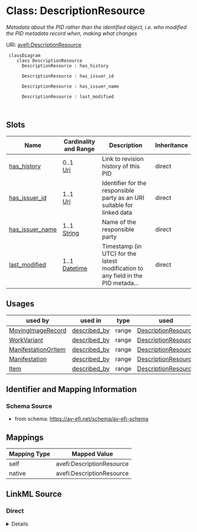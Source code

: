 

# Class: DescriptionResource


_Metadata about the PID rather than the identified object, i.e. who modified the PID metadata record when, making what changes_





URI: [avefi:DescriptionResource](https://av-efi.net/schema/av-efi-schema/DescriptionResource)




```mermaid
 classDiagram
    class DescriptionResource
      DescriptionResource : has_history
        
      DescriptionResource : has_issuer_id
        
      DescriptionResource : has_issuer_name
        
      DescriptionResource : last_modified
        
      
```




<!-- no inheritance hierarchy -->


## Slots

| Name | Cardinality and Range | Description | Inheritance |
| ---  | --- | --- | --- |
| [has_history](has_history.md) | 0..1 <br/> [Uri](Uri.md) | Link to revision history of this PID | direct |
| [has_issuer_id](has_issuer_id.md) | 1..1 <br/> [Uri](Uri.md) | Identifier for the responsible party as an URI suitable for linked data | direct |
| [has_issuer_name](has_issuer_name.md) | 1..1 <br/> [String](String.md) | Name of the responsible party | direct |
| [last_modified](last_modified.md) | 1..1 <br/> [Datetime](Datetime.md) | Timestamp (in UTC) for the latest modification to any field in the PID metada... | direct |





## Usages

| used by | used in | type | used |
| ---  | --- | --- | --- |
| [MovingImageRecord](MovingImageRecord.md) | [described_by](described_by.md) | range | [DescriptionResource](DescriptionResource.md) |
| [WorkVariant](WorkVariant.md) | [described_by](described_by.md) | range | [DescriptionResource](DescriptionResource.md) |
| [ManifestationOrItem](ManifestationOrItem.md) | [described_by](described_by.md) | range | [DescriptionResource](DescriptionResource.md) |
| [Manifestation](Manifestation.md) | [described_by](described_by.md) | range | [DescriptionResource](DescriptionResource.md) |
| [Item](Item.md) | [described_by](described_by.md) | range | [DescriptionResource](DescriptionResource.md) |






## Identifier and Mapping Information







### Schema Source


* from schema: https://av-efi.net/schema/av-efi-schema





## Mappings

| Mapping Type | Mapped Value |
| ---  | ---  |
| self | avefi:DescriptionResource |
| native | avefi:DescriptionResource |





## LinkML Source

<!-- TODO: investigate https://stackoverflow.com/questions/37606292/how-to-create-tabbed-code-blocks-in-mkdocs-or-sphinx -->

### Direct

<details>
```yaml
name: DescriptionResource
description: Metadata about the PID rather than the identified object, i.e. who modified
  the PID metadata record when, making what changes
from_schema: https://av-efi.net/schema/av-efi-schema
slots:
- has_history
- has_issuer_id
- has_issuer_name
- last_modified

```
</details>

### Induced

<details>
```yaml
name: DescriptionResource
description: Metadata about the PID rather than the identified object, i.e. who modified
  the PID metadata record when, making what changes
from_schema: https://av-efi.net/schema/av-efi-schema
attributes:
  has_history:
    name: has_history
    description: Link to revision history of this PID
    from_schema: https://av-efi.net/schema/av-efi-schema
    rank: 1000
    alias: has_history
    owner: DescriptionResource
    domain_of:
    - DescriptionResource
    range: uri
  has_issuer_id:
    name: has_issuer_id
    description: Identifier for the responsible party as an URI suitable for linked
      data
    examples:
    - value: https://ld.zdb-services.de/resource/organisations/DE-MUS-432511
      description: ISIL of the Filmmuseum Düsseldorf
    from_schema: https://av-efi.net/schema/av-efi-schema
    rank: 1000
    slot_uri: wdrs:issuedby
    alias: has_issuer_id
    owner: DescriptionResource
    domain_of:
    - DescriptionResource
    range: uri
    required: true
  has_issuer_name:
    name: has_issuer_name
    description: Name of the responsible party
    examples:
    - value: Filmmuseum Düsseldorf
      description: Human readable name of the issuer
    from_schema: https://av-efi.net/schema/av-efi-schema
    rank: 1000
    slot_uri: dcterms:contributor
    alias: has_issuer_name
    owner: DescriptionResource
    domain_of:
    - DescriptionResource
    range: string
    required: true
  last_modified:
    name: last_modified
    description: Timestamp (in UTC) for the latest modification to any field in the
      PID metadata record
    from_schema: https://av-efi.net/schema/av-efi-schema
    rank: 1000
    slot_uri: dcterms:modified
    alias: last_modified
    owner: DescriptionResource
    domain_of:
    - DescriptionResource
    range: datetime
    required: true
    pattern: ^2[0-9]{3}-(0[1-9]|1[0-2])-(0[1-9]|[12][0-9]|3[01])T([0-1][0-9]|2[0-3]):[0-5][0-9]:([0-5][0-9]|60)(\.[0-9]+)?Z$

```
</details>